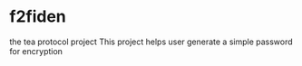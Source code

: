 # f2fiden
the tea protocol project
This project helps user generate a simple password for encryption
